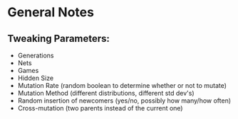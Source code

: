 # General Notes

## Tweaking Parameters:

+ Generations
+ Nets
+ Games
+ Hidden Size
+ Mutation Rate (random boolean to determine whether or not to mutate)
+ Mutation Method (different distributions, different std dev's)
+ Random insertion of newcomers (yes/no, possibly how many/how often)
+ Cross-mutation (two parents instead of the current one)